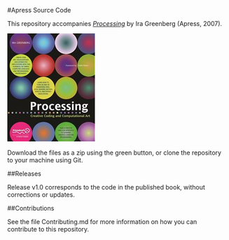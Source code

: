 #Apress Source Code

This repository accompanies [*Processing*](http://www.apress.com/9781590596173) by Ira Greenberg (Apress, 2007).

![Cover image](9781590596173.jpg)

Download the files as a zip using the green button, or clone the repository to your machine using Git.

##Releases

Release v1.0 corresponds to the code in the published book, without corrections or updates.

##Contributions

See the file Contributing.md for more information on how you can contribute to this repository.
